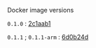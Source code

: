 Docker image versions

`0.1.0` : [2c1aab1](https://github.com/hmcc-global/hmccaa-web/commit/2c1aab1be13f73411a3a56946d45a53f09ca994c)

`0.1.1` ; `0.1.1-arm` : [6d0b24d](https://github.com/hmcc-global/hmccaa-web/commit/6d0b24debab76714204f78e1d108d1b4e371fa10)
